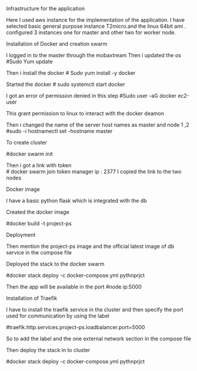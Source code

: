 Infrastructure for the application

Here I used aws instance for the implementation of the application. I have selected basic general purpose instance T2micro.and the linux 64bit ami . configured 3 instances one for master and other two for worker node. 

Installation of Docker and creation swarm

I logged in to the master through the mobaxtream
Then i updated the os 
#Sudo Yum update

Then i install the docker 
	# Sudo yum install -y docker

Started the docker
	# sudo systemctl start docker

I got an error of permission denied in this step
#Sudo user -aG docker ec2-user

This grant permission to linux to interact with the docker deamon

Then i changed the name of the server host names as master and node 1 ,2
#sudo -i hostnamectl set -hostname master

To create cluster

#docker swarm init

Then i got a link with token  
	# docker swarm join token manager ip : 2377
I copied the link to the two nodes


Docker image

I have a basic python flask which is integrated with the db

Created the docker image 

#docker build -t project-ps

Deployment

Then mention the project-ps image and the official latest image of db service in the compose file

Deployed the stack to the docker swarm

#docker stack deploy -c docker-compose.yml  pythnprjct

Then the app will be available in the port   #node ip:5000


Installation of Traefik

I have to install the traefik service in the cluster and then specify the port used for communication by using the  label

#traefik.http.services.project-ps.loadbalancer.port=5000

 So  to add the label and the one external network section in the compose file

Then deploy the stack in to cluster

#docker stack deploy -c docker-compose.yml  pythnprjct


